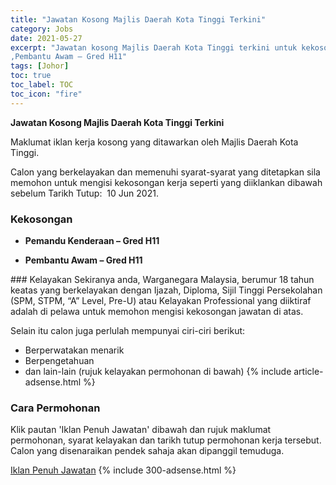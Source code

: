 ```yaml
---
title: "Jawatan Kosong Majlis Daerah Kota Tinggi Terkini" 
category: Jobs 
date: 2021-05-27 
excerpt: "Jawatan kosong Majlis Daerah Kota Tinggi terkini untuk kekosongan Pemandu Kenderaan – Gred H11
,Pembantu Awam – Gred H11" 
tags: [Johor] 
toc: true 
toc_label: TOC 
toc_icon: "fire" 
--- 
```


**Jawatan Kosong Majlis Daerah Kota Tinggi Terkini**

Maklumat iklan kerja kosong yang ditawarkan oleh Majlis Daerah Kota Tinggi. 

Calon yang berkelayakan dan memenuhi syarat-syarat yang ditetapkan sila memohon untuk mengisi kekosongan kerja seperti yang diiklankan dibawah sebelum Tarikh Tutup:  10 Jun 2021. 
### Kekosongan 
<ul>
<li>
<p><strong>Pemandu Kenderaan &#8211; Gred H11</strong></p>
</li>
<li><strong>Pembantu Awam &#8211; Gred H11</strong></li>
</ul> 
### Kelayakan 
Sekiranya anda, Warganegara Malaysia, berumur 18 tahun keatas yang berkelayakan dengan Ijazah, Diploma, Sijil Tinggi Persekolahan (SPM, STPM, “A” Level, Pre-U) atau Kelayakan Professional yang diiktiraf adalah di pelawa untuk memohon mengisi kekosongan jawatan di atas.

Selain itu calon juga perlulah mempunyai ciri-ciri berikut:
- Berperwatakan menarik
- Berpengetahuan
- dan lain-lain (rujuk kelayakan permohonan di bawah) 
{% include article-adsense.html %} 
### Cara Permohonan 
Klik pautan 'Iklan Penuh Jawatan' dibawah dan rujuk maklumat permohonan, syarat kelayakan dan tarikh tutup permohonan kerja tersebut.
Calon yang disenaraikan pendek sahaja akan dipanggil temuduga.

<a href="https://www.mdkt.gov.my/ms/mdkt/pusat-media/pengumuman/jawatan-kosong-majlis-daerah-kota-tinggi?fbclid=IwAR2oV-UYgtKe7NE_7Z_4B7xTwmvCc2-pJwH1rPfQoQXPcVub4mabancB7FQ" class="btn btn--info" target="_blank" rel="nofollow noopenner">Iklan Penuh Jawatan</a> 
{% include 300-adsense.html %} 